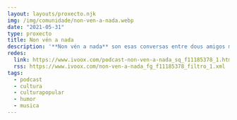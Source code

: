 ```yaml
---
layout: layouts/proxecto.njk
img: /img/comunidade/non-ven-a-nada.webp
date: "2021-05-31"
type: proxecto
title: Non vén a nada
description: '**Non vén a nada** son esas conversas entre dous amigos melómanos que acabaron converténdose nun podcast sobre música e barrenes varios. Sempre falamos de broma (menos cando falamos en serio).'
redes:
  link: https://www.ivoox.com/podcast-non-ven-a-nada_sq_f11185378_1.html
  rss: https://www.ivoox.com/non-ven-a-nada_fg_f11185378_filtro_1.xml
tags:
  - podcast
  - cultura
  - culturapopular
  - humor
  - musica
---
```

